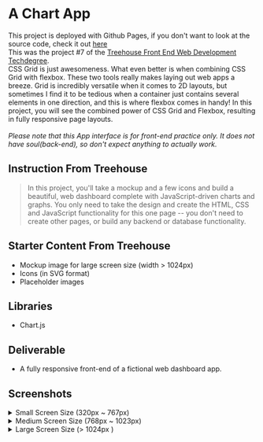 # A Chart App
This project is deployed with Github Pages, if you don't want to look at the source code, check it out [here](https://patrickmao93.github.io/techdegree-project-7/) <br>
This was the project #7 of the [Treehouse Front End Web Development Techdegree](https://teamtreehouse.com/techdegree/front-end-web-development-2). <br>
CSS Grid is just awesomeness. What even better is when combining CSS Grid with flexbox. These two tools really makes laying out web apps a breeze. Grid is incredibly versatile when it comes to 2D layouts, but sometimes I find it to be tedious when a container just contains several elements in one direction, and this is where flexbox comes in handy! In this project, you will see the combined power of CSS Grid and Flexbox, resulting in fully responsive page layouts.<br><br>
*Please note that this App interface is for front-end practice only. It does not have soul(back-end), so don't expect anything to actually work.*

## Instruction From Treehouse
> In this project, you'll take a mockup and a few icons and build a beautiful, web dashboard complete with JavaScript-driven charts and graphs. You only need to take the design and create the HTML, CSS and JavaScript functionality for this one page -- you don't need to create other pages, or build any backend or database functionality.

## Starter Content From Treehouse
- Mockup image for large screen size (width > 1024px)
- Icons (in SVG format)
- Placeholder images

## Libraries
- Chart.js

## Deliverable
- A fully responsive front-end of a fictional web dashboard app.

## Screenshots
<details><summary>Small Screen Size (320px ~ 767px)</summary>
    <img src="screenshots/phone.png" alt="Screenshot Small">
</details>
<details><summary>Medium Screen Size (768px ~ 1023px)</summary>
    <img src="screenshots/tablet.png" alt="Screenshot Medium">
</details>
<details><summary>Large Screen Size (> 1024px )</summary>
    <img src="screenshots/desktop.png" alt="Screenshot Large">
</details>